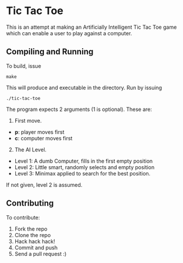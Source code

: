 Tic Tac Toe
===========

This is an attempt at making an Artificially Intelligent Tic Tac Toe game which can enable a user to play against a computer.

Compiling and Running
---------------------

To build, issue

`make`

This will produce and executable in the directory. Run by issuing

`./tic-tac-toe`

The program expects 2 arguments (1 is optional). These are:
1. First move.
  * **p**: player moves first
  * **c**: computer moves first
2. The AI Level.
  * Level 1: A dumb Computer, fills in the first empty position
  * Level 2: Little smart, randomly selects and empty position
  * Level 3: Minimax applied to search for the best position.

If not given, level 2 is assumed.

Contributing
------------

To contribute:
1. Fork the repo
2. Clone the repo
3. Hack hack hack!
4. Commit and push
5. Send a pull request :)